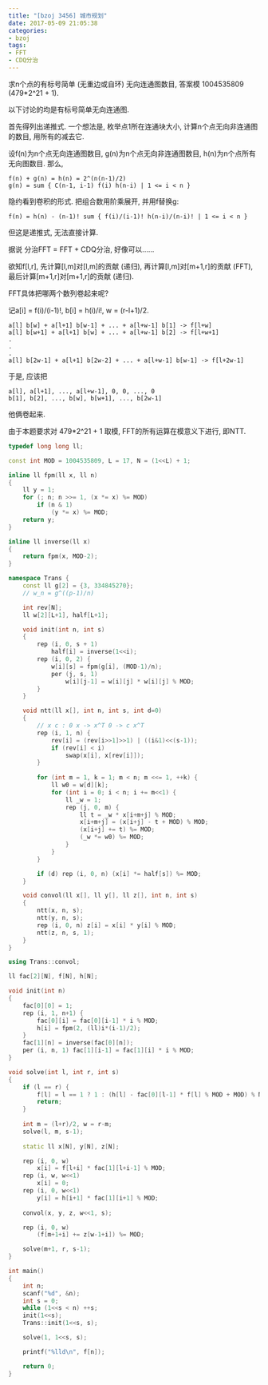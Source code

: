 ```yaml
---
title: "[bzoj 3456] 城市规划"
date: 2017-05-09 21:05:38
categories:
- bzoj
tags:
- FFT
- CDQ分治
---
```

求n个点的有标号简单 (无重边或自环) 无向连通图数目, 答案模 1004535809 (479\*2^21 + 1).
<!--more-->
以下讨论的均是有标号简单无向连通图.

首先得列出递推式. 一个想法是, 枚举点1所在连通块大小, 计算n个点无向非连通图的数目, 用所有的减去它.

设f(n)为n个点无向连通图数目, g(n)为n个点无向非连通图数目, h(n)为n个点所有无向图数目. 那么,
```
f(n) + g(n) = h(n) = 2^(n(n-1)/2)
g(n) = sum { C(n-1, i-1) f(i) h(n-i) | 1 <= i < n }
```

隐约看到卷积的形式. 把组合数用阶乘展开, 并用f替换g:
```
f(n) = h(n) - (n-1)! sum { f(i)/(i-1)! h(n-i)/(n-i)! | 1 <= i < n }
```

但这是递推式, 无法直接计算.

据说 分治FFT = FFT + CDQ分治, 好像可以......

欲知f[l,r], 先计算[l,m]对[l,m]的贡献 (递归), 再计算[l,m]对[m+1,r]的贡献 (FFT), 最后计算[m+1,r]对[m+1,r]的贡献 (递归).

FFT具体把哪两个数列卷起来呢?

记a[i] = f(i)/(i-1)!, b[i] = h(i)/i!, w = (r-l+1)/2.
```
a[l] b[w] + a[l+1] b[w-1] + ... + a[l+w-1] b[1] -> f[l+w]
a[l] b[w+1] + a[l+1] b[w] + ... + a[l+w-1] b[2] -> f[l+w+1]
.
.
.
a[l] b[2w-1] + a[l+1] b[2w-2] + ... + a[l+w-1] b[w-1] -> f[l+2w-1]
```

于是, 应该把
```
a[l], a[l+1], ..., a[l+w-1], 0, 0, ..., 0
b[1], b[2], ..., b[w], b[w+1], ..., b[2w-1]
```
他俩卷起来.

由于本题要求对 479\*2^21 + 1 取模, FFT的所有运算在模意义下进行, 即NTT.

```cpp
typedef long long ll;

const int MOD = 1004535809, L = 17, N = (1<<L) + 1;

inline ll fpm(ll x, ll n)
{
	ll y = 1;
	for (; n; n >>= 1, (x *= x) %= MOD)
		if (n & 1)
			(y *= x) %= MOD;
	return y;
}

inline ll inverse(ll x)
{
	return fpm(x, MOD-2);
}

namespace Trans {
	const ll g[2] = {3, 334845270};
	// w_n = g^((p-1)/n)

	int rev[N];
	ll w[2][L+1], half[L+1];

	void init(int n, int s)
	{
		rep (i, 0, s + 1)
			half[i] = inverse(1<<i);
		rep (i, 0, 2) {
			w[i][s] = fpm(g[i], (MOD-1)/n);
			per (j, s, 1)
				w[i][j-1] = w[i][j] * w[i][j] % MOD;
		}
	}

	void ntt(ll x[], int n, int s, int d=0)
	{
		// x c : 0 x -> x^T 0 -> c x^T
		rep (i, 1, n) {
			rev[i] = (rev[i>>1]>>1) | ((i&1)<<(s-1));
			if (rev[i] < i)
				swap(x[i], x[rev[i]]);
		}
		
		for (int m = 1, k = 1; m < n; m <<= 1, ++k) {
			ll w0 = w[d][k];
			for (int i = 0; i < n; i += m<<1) {
				ll _w = 1;
				rep (j, 0, m) {
					ll t = _w * x[i+m+j] % MOD;
					x[i+m+j] = (x[i+j] - t + MOD) % MOD;
					(x[i+j] += t) %= MOD;
					(_w *= w0) %= MOD;
				}
			}
		}

		if (d) rep (i, 0, n) (x[i] *= half[s]) %= MOD;
	}

	void convol(ll x[], ll y[], ll z[], int n, int s)
	{
		ntt(x, n, s);
		ntt(y, n, s);
		rep (i, 0, n) z[i] = x[i] * y[i] % MOD;
		ntt(z, n, s, 1);
	}
}

using Trans::convol;

ll fac[2][N], f[N], h[N];

void init(int n)
{
	fac[0][0] = 1;
	rep (i, 1, n+1) {
		fac[0][i] = fac[0][i-1] * i % MOD;
		h[i] = fpm(2, (ll)i*(i-1)/2);
	}
	fac[1][n] = inverse(fac[0][n]);
	per (i, n, 1) fac[1][i-1] = fac[1][i] * i % MOD;
}

void solve(int l, int r, int s)
{
	if (l == r) {
		f[l] = l == 1 ? 1 : (h[l] - fac[0][l-1] * f[l] % MOD + MOD) % MOD;
		return;
	}
	
	int m = (l+r)/2, w = r-m;
	solve(l, m, s-1);
	
	static ll x[N], y[N], z[N];

	rep (i, 0, w)
		x[i] = f[l+i] * fac[1][l+i-1] % MOD;
	rep (i, w, w<<1)
		x[i] = 0;
	rep (i, 0, w<<1)
		y[i] = h[i+1] * fac[1][i+1] % MOD;
	
	convol(x, y, z, w<<1, s);

	rep (i, 0, w)
		(f[m+1+i] += z[w-1+i]) %= MOD;

	solve(m+1, r, s-1);
}

int main()
{
	int n;
	scanf("%d", &n);
	int s = 0;
	while (1<<s < n) ++s;
	init(1<<s);
	Trans::init(1<<s, s);

	solve(1, 1<<s, s);

	printf("%lld\n", f[n]);

	return 0;
}
```